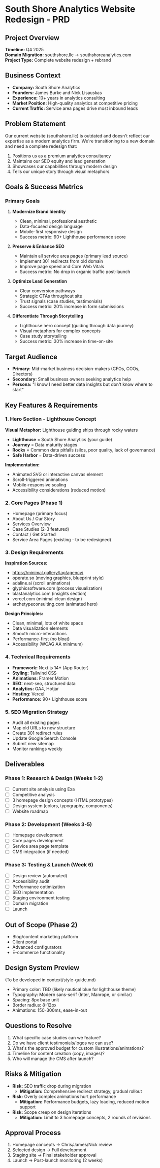 # South Shore Analytics Website Redesign - PRD

## Project Overview
**Timeline:** Q4 2025  
**Domain Migration:** southshore.llc → southshoreanalytics.com  
**Project Type:** Complete website redesign + rebrand  

## Business Context
- **Company:** South Shore Analytics
- **Founders:** James Burke and Nick Lisauskas
- **Experience:** 10+ years in analytics consulting
- **Market Position:** High-quality analytics at competitive pricing
- **Current Traffic:** Service area pages drive most inbound leads

## Problem Statement
Our current website (southshore.llc) is outdated and doesn't reflect our expertise as a modern analytics firm. We're transitioning to a new domain and need a complete redesign that:
1. Positions us as a premium analytics consultancy
2. Maintains our SEO equity and lead generation
3. Showcases our capabilities through modern design
4. Tells our unique story through visual metaphors

## Goals & Success Metrics

### Primary Goals
1. **Modernize Brand Identity**
   - Clean, minimal, professional aesthetic
   - Data-focused design language
   - Mobile-first responsive design
   - Success metric: 90+ Lighthouse performance score

2. **Preserve & Enhance SEO**
   - Maintain all service area pages (primary lead source)
   - Implement 301 redirects from old domain
   - Improve page speed and Core Web Vitals
   - Success metric: No drop in organic traffic post-launch

3. **Optimize Lead Generation**
   - Clear conversion pathways
   - Strategic CTAs throughout site
   - Trust signals (case studies, testimonials)
   - Success metric: 20% increase in form submissions

4. **Differentiate Through Storytelling**
   - Lighthouse hero concept (guiding through data journey)
   - Visual metaphors for complex concepts
   - Case study storytelling
   - Success metric: 30% increase in time-on-site

## Target Audience
- **Primary:** Mid-market business decision-makers (CFOs, COOs, Directors)
- **Secondary:** Small business owners seeking analytics help
- **Persona:** "I know I need better data insights but don't know where to start"

## Key Features & Requirements

### 1. Hero Section - Lighthouse Concept
**Visual Metaphor:** Lighthouse guiding ships through rocky waters
- **Lighthouse** = South Shore Analytics (your guide)
- **Journey** = Data maturity stages
- **Rocks** = Common data pitfalls (silos, poor quality, lack of governance)
- **Safe Harbor** = Data-driven success

**Implementation:**
- Animated SVG or interactive canvas element
- Scroll-triggered animations
- Mobile-responsive scaling
- Accessibility considerations (reduced motion)

### 2. Core Pages (Phase 1)
- Homepage (primary focus)
- About Us / Our Story
- Services Overview
- Case Studies (2-3 featured)
- Contact / Get Started
- Service Area Pages (existing - to be redesigned)

### 3. Design Requirements
**Inspiration Sources:**
- https://minimal.gallery/tag/agency/
- operate.so (moving graphics, blueprint style)
- adaline.ai (scroll animations)
- glyphicsoftware.com (process visualization)
- blastanalytics.com (insights section)
- vercel.com (minimal clean design)
- archetypeconsulting.com (animated hero)

**Design Principles:**
- Clean, minimal, lots of white space
- Data visualization elements
- Smooth micro-interactions
- Performance-first (no bloat)
- Accessibility (WCAG AA minimum)

### 4. Technical Requirements
- **Framework:** Next.js 14+ (App Router)
- **Styling:** Tailwind CSS
- **Animations:** Framer Motion
- **SEO:** next-seo, structured data
- **Analytics:** GA4, Hotjar
- **Hosting:** Vercel
- **Performance:** 90+ Lighthouse score

### 5. SEO Migration Strategy
- Audit all existing pages
- Map old URLs to new structure
- Create 301 redirect rules
- Update Google Search Console
- Submit new sitemap
- Monitor rankings weekly

## Deliverables

### Phase 1: Research & Design (Weeks 1-2)
- [ ] Current site analysis using Exa
- [ ] Competitive analysis
- [ ] 3 homepage design concepts (HTML prototypes)
- [ ] Design system (colors, typography, components)
- [ ] Website roadmap

### Phase 2: Development (Weeks 3-5)
- [ ] Homepage development
- [ ] Core pages development
- [ ] Service area page template
- [ ] CMS integration (if needed)

### Phase 3: Testing & Launch (Week 6)
- [ ] Design review (automated)
- [ ] Accessibility audit
- [ ] Performance optimization
- [ ] SEO implementation
- [ ] Staging environment testing
- [ ] Domain migration
- [ ] Launch

## Out of Scope (Phase 2)
- Blog/content marketing platform
- Client portal
- Advanced configurators
- E-commerce functionality

## Design System Preview
(To be developed in context/style-guide.md)
- Primary color: TBD (likely nautical blue for lighthouse theme)
- Typography: Modern sans-serif (Inter, Manrope, or similar)
- Spacing: 8px base unit
- Border radius: 8-12px
- Animations: 150-300ms, ease-in-out

## Questions to Resolve
1. What specific case studies can we feature?
2. Do we have client testimonials/logos we can use?
3. What's the approved budget for custom illustrations/animations?
4. Timeline for content creation (copy, images)?
5. Who will manage the CMS after launch?

## Risks & Mitigation
- **Risk:** SEO traffic drop during migration
  - **Mitigation:** Comprehensive redirect strategy, gradual rollout
- **Risk:** Overly complex animations hurt performance
  - **Mitigation:** Performance budgets, lazy loading, reduced motion support
- **Risk:** Scope creep on design iterations
  - **Mitigation:** Limit to 3 homepage concepts, 2 rounds of revisions

## Approval Process
1. Homepage concepts → Chris/James/Nick review
2. Selected design → Full development
3. Staging site → Final stakeholder approval
4. Launch → Post-launch monitoring (2 weeks)